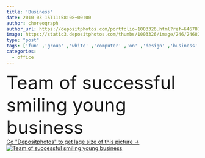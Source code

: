 ```yaml
---
title: 'Business'
date: 2010-03-15T11:58:08+00:00
author: choreograph
author_url: https://depositphotos.com/portfolio-1003326.html?ref=64678756
image: https://static3.depositphotos.com/thumbs/1003326/image/246/2468217/api_thumb_450.jpg?forcejpeg=true
type: "post"
tags: ['fun' ,'group' ,'white' ,'computer' ,'on' ,'design' ,'business' ,'person' ,'female' ,'young' ,'smiling' ,'people' ,'beauty' ,'happiness' ,'success' ,'caucasian' ,'friendship' ,'male' ,'time' ,'individuality' ,'elements' ,'corporate' ,'office' ,'suit' ,'communication' ,'fingers' ,'working' ,'talking' ,'occupation' ,'professional' ,'Expertise' ,'businessman' ,'agreement' ,'conference' ,'indoors' ,'discussion' ,'team' ,'aspirations' ,'contemporary' ,'successful' ,'collage' ,'meeting' ,'businesswoman' ,'of' ,'partnership' ,'confidence' ,'save' ,'collaboration' ,'ladies' ,'consultant' ]
categories: 
  - office
---
```

<div aling="center">
            <font size="60"> Team of successful smiling young business</font>   
</div>
<div>
    <a href='https://static3.depositphotos.com/thumbs/1003326/image/246/2468217/api_thumb_450.jpg?forcejpeg=true?ref=64678756' target=_blank > Go "Depositphotos" to get lage size of this picture ->
        <img href='https://static3.depositphotos.com/thumbs/1003326/image/246/2468217/api_thumb_450.jpg?forcejpeg=true?ref=64678756' src='https://static3.depositphotos.com/1003326/246/i/950/depositphotos_2468217-stock-photo-business.jpg?forcejpeg=true' alt='Team of successful smiling young business' >
    </a>
</div>
